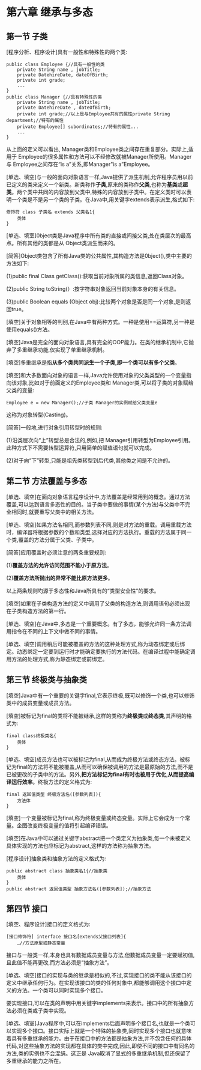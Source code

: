 # 第六章 继承与多态

## 第一节 子类

[程序分析、程序设计]具有一般性和特殊性的两个类:

```
public class Employee {//具有一般性的类
    private String name , jobTitle;
    private DatehireDate, dateOfBirth;
    private int grade;
    ...
}
public class Manager {//具有特殊性的类
    private String name , jobTitle;
    private DatehireDate , dateOfBirth;
    private int grade;//以上是与Employee共有的属性private String department;//特有的属性
    private Employee[] subordinates;//特有的属性...
    ...
}
```

从上面的定义可以看出, Manager类和Employee类之间存在重复部分。实际上,适用于 Employee的很多属性和方法可以不经修改就被Manager所使用。Manager与 Employee之间存在“is a”关系,即Manager"is a”Employee。

[单选、填空]与一般的面向对象语言一样,Java提供了派生机制,允许程序员用以前已定义的类来定义一个新类。新类称作**子类**,原来的类称作**父类**,也称为**基类**或**超类**。两个类中共同的内容放到父类中,特殊的内容放到子类中。在定义类时可以表明一个类是不是另一个类的子类。在Java中,用关键字extends表示派生,格式如下:

```
修饰符 class 子类名 extends 父类名1{
    类体
}
```

[单选、填室]0bject类是Java程序中所有类的直接或间接父类,处在类层次的最高点。所有其他的类都是从 Object类派生而来的。

[简答]Object类包含了所有Java类的公共属性,其构造方法是0bject(),类中主要的方法如下:

(1)public final Class getClass():获取当前对象所属的类信息,返回Class对象。

(2)public String toString(）:按字符串对象返回当前对象本身的有关信息。

(3)public Boolean equals (Object obj):比较两个对象是否是同一个对象,是则返回true。

[填空]关于对象相等的判别,在Java中有两种方式。一种是使用==运算符,另一种是使用equals()方法。

[填空]Java是完全的面向对象语言,具有完全的OOP能力。在类的继承机制中,它抛弃了多重继承功能,仅实现了单重继承机制。

[填空]多重继承是指**从多个类共同派生一个子类,即一个类可以有多个父类**。

[填空]和大多数面向对象的语言一样,Java允许使用对象的父类类型的一个变量指向该对象,比如对于前面定义的Employee类和 Manager类,可以将子类的对象赋给父类的变量:

`Employee e = new Manager();//子类 Manager的实例赋给父类变量e`

这称为对象转型(Casting)。

[简答]一般地,进行对象引用转型时的规则:

(1)沿类层次向“上”转型总是合法的,例如,把 Manager引用转型为Employee引用。此种方式下不需要转型运算符,只用简单的赋值语句就可以完成。

(2)对于向“下”转型,只能是祖先类转型到后代类,其他类之间是不允许的。

## 第二节 方法覆盖与多态

[单选、填空]在面向对象语言程序设计中,方法覆盖是经常用到的概念。通过方法覆盖,可以达到语言多态性的目的。当子类中要做的事情(某个方法)与父类中不完全相同时,就要重写父类中的相关方法。

[单选、填空]如果方法名相同,而参数列表不同,则是对方法的重载。调用重载方法时，编译器将根据参数的个数和类型,选择对应的方法执行。重载的方法属于同一个类,覆盖的方法分属于父类、子类中。

[简答]应用覆盖时必须注意的两条重要规则:

(1)**覆盖方法的允许访问范围不能小于原方法**。

(2)**覆盖方法所抛出的异常不能比原方法更多**。

以上两条规则均源于多态性和Java所具有的“类型安全性”的要求。

[填空]如果在子类构造方法的定义中调用了父类的构造方法,则调用语句必须出现在子类构造方法的第一行。

[单选、填空]在Java中,多态是一个重要概念。有了多态，能够允许同一条方法调用指令在不同的上下文中做不同的事情。

[单选、填空]调用稍后可能被覆盖的方法的这种处理方式,称为动态绑定或后绑定。动态绑定一定要到运行时才能确定要执行的方法代码。在编译过程中能确定调用方法的处理方式,称为静态绑定或前绑定。

## 第三节 终极类与抽象类

[填空]Java中有一个重要的关键字final,它表示终极,既可以修饰一个类,也可以修饰类中的成员变量或成员方法。

[填空]被标记为final的类将不能被继承,这样的类称为**终极类**或**终态类**,其声明的格式为:

```
final class终极类名{
    类体
}
```

[单选、填空]成员方法也可以被标记为final,从而成为终极方法或终态方法。被标记为final的方法将不能被覆盖,从而可以确保被调用的方法是最原始的方法,而不是已被更改的子类中的方法。另外,**把方法标记为final有时也被用于优化,从而提高编译运行效率**。终极方法的定义格式为:

```
final 返回值类型 终极方法名([参数列表]){
    方法体
}
```

[填空]一个变量被标记为final,称为终极变量或终态变量。实际上它会成为一个常量。企图改变终极变量的值将引起编译错误。

[填空]在Java中可以通过关键字abstract把一个类定义为抽象类,每一个未被定义具体实现的方法也应标记为abstract,这样的方法称为抽象方法。

[程序设计]抽象类和抽象方法的定义格式为:

```
public abstract class 抽象类名1{//抽象类
    类体
}
public abstract 返回值类型 抽象方法名([参数列表]);//抽象方法
```

## 第四节 接口

[填空、程序设计]接口的定义格式为:

```
[接口修饰符] interface 接口名[extends父接口列表]{
    …//方法原型或静态常量
```

接口与一般类一样,本身也具有数据成员变量与方法,但数据成员变量一定要赋初值,且此值不能再更改,而方法必须是“抽象方法”。

[单选、填空]接口的实现与类的继承是相似的,不过,实现接口的类不能从该接口的定义中继承任何行为。在实现该接口的类的任何对象中,都能够调用这个接口中定义的方法。一个类可以同时实现多个接口。

要实现接口,可以在类的声明中用关键字implements来表示。接口中的所有抽象方法必须在类或子类中实现。

[单选、填室]Java程序中,可以在implements后面声明多个接口名,也就是一个类可以实现多个接口。接口实际上就是一个特殊的抽象类,同时实现多个接口也就意味着具有多重继承的能力。由于在接口中的方法都是抽象方法,并不包含任何的具体代码,对这些抽象方法的实现都在具体的类中完成,因此,即使不同的接口中有同名的方法,类的实例也不会混绢。这正是 Java取消了显式的多重继承机制,但还保留了多重继承的能力之所在。
